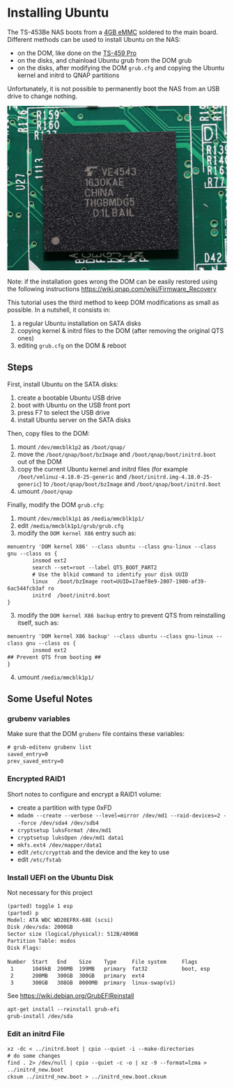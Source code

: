 # Installing Ubuntu

The TS-453Be NAS boots from a [4GB eMMC](https://www.techpowerup.com/review/qnap-ts453b/4.html) soldered to the main board. Different methods can be used to install Ubuntu on the NAS:
- on the DOM, like done on the [TS-459 Pro](https://jorgbosman.nl/QNAP_TS-459_Pro_with_Ubuntu)
- on the disks, and chainload Ubuntu grub from the DOM grub
- on the disks, after modifying the DOM `grub.cfg` and copying the Ubuntu kernel and initrd to QNAP partitions

Unfortunately, it is not possible to permanently boot the NAS from an USB drive to change nothing.

![QNAP DOM](images/in_thgbmdg5_ve4543.jpg)

Note: if the installation goes wrong the DOM can be easily restored using the following instructions https://wiki.qnap.com/wiki/Firmware_Recovery

This tutorial uses the third method to keep DOM modifications as small as possible. In a nutshell, it consists in:
1. a regular Ubuntu installation on SATA disks
2. copying kernel & initrd files to the DOM (after removing the original QTS ones)
3. editing `grub.cfg` on the DOM & reboot


## Steps

First, install Ubuntu on the SATA disks:
1. create a bootable Ubuntu USB drive
2. boot with Ubuntu on the USB front port
3. press F7 to select the USB drive
4. install Ubuntu server on the SATA disks

Then, copy files to the DOM:
1. mount `/dev/mmcblk1p2` as `/boot/qnap/`
2. move the `/boot/qnap/boot/bzImage` and `/boot/qnap/boot/initrd.boot` out of the DOM
3. copy the current Ubuntu kernel and initrd files (for example `/boot/vmlinuz-4.18.0-25-generic` and `/boot/initrd.img-4.18.0-25-generic`) to `/boot/qnap/boot/bzImage` and `/boot/qnap/boot/initrd.boot`
4. umount `/boot/qnap`

Finally, modify the DOM `grub.cfg`:
1. mount `/dev/mmcblk1p1` as `/media/mmcblk1p1/`
2. edit `/media/mmcblk1p1/grub/grub.cfg`
3. modify the `DOM kernel X86` entry such as:
```
menuentry 'DOM kernel X86' --class ubuntu --class gnu-linux --class gnu --class os {
        insmod ext2
        search --set=root --label QTS_BOOT_PART2
        # Use the blkid command to identify your disk UUID
        linux   /boot/bzImage root=UUID=17aef8e9-2807-1980-af39-6ac544fcb3af ro
        initrd  /boot/initrd.boot
}
```
3. modify the `DOM kernel X86 backup` entry to prevent QTS from reinstalling itself, such as:
```
menuentry 'DOM kernel X86 backup' --class ubuntu --class gnu-linux --class gnu --class os {
        insmod ext2
## Prevent QTS from booting ##
}
```
4. umount `/media/mmcblk1p1/`


## Some Useful Notes

### grubenv variables

Make sure that the DOM `grubenv` file contains these variables:
```
# grub-editenv grubenv list
saved_entry=0
prev_saved_entry=0
```

### Encrypted RAID1

Short notes to configure and encrypt a RAID1 volume:
- create a partition with type 0xFD
- `mdadm --create --verbose --level=mirror /dev/md1 --raid-devices=2 --force /dev/sda4 /dev/sdb4`
- `cryptsetup luksFormat /dev/md1`
- `cryptsetup luksOpen /dev/md1 data1`
- `mkfs.ext4 /dev/mapper/data1` 
- edit `/etc/crypttab` and the device and the key to use
- edit `/etc/fstab`

### Install UEFI on the Ubuntu Disk

Not necessary for this project

```
(parted) toggle 1 esp
(parted) p                                                                
Model: ATA WDC WD20EFRX-68E (scsi)
Disk /dev/sda: 2000GB
Sector size (logical/physical): 512B/4096B
Partition Table: msdos
Disk Flags: 

Number  Start   End    Size    Type     File system     Flags
 1      1049kB  200MB  199MB   primary  fat32           boot, esp
 2      200MB   300GB  300GB   primary  ext4
 3      300GB   308GB  8000MB  primary  linux-swap(v1)
```

See https://wiki.debian.org/GrubEFIReinstall
```
apt-get install --reinstall grub-efi
grub-install /dev/sda
```

### Edit an initrd File

```
xz -dc < ../initrd.boot | cpio --quiet -i --make-directories
# do some changes
find . 2> /dev/null | cpio --quiet -c -o | xz -9 --format=lzma > ../initrd_new.boot
cksum ../initrd_new.boot > ../initrd_new.boot.cksum
```
